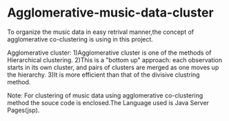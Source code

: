 Agglomerative-music-data-cluster
================================
To organize the music data in easy retrival manner,the concept of agglomerative co-clustering is using in this project.

Agglomerative cluster:
        1)Agglomerative cluster is one of the methods of Hierarchical clustering.
        2)This is a "bottom up" approach: each observation starts in its own cluster, and pairs of clusters are merged as one moves up the hierarchy.
        3)It is more efficient than that of the divisive clustring method.

Note: For clustering of music data using agglomerative co-clustering method the souce code is enclosed.The Language used is Java Server Pages(jsp). 
